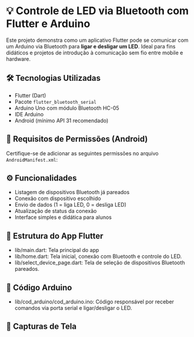 # 💡 Controle de LED via Bluetooth com Flutter e Arduino

Este projeto demonstra como um aplicativo Flutter pode se comunicar com um Arduino via Bluetooth para **ligar e desligar um LED**. Ideal para fins didáticos e projetos de introdução à comunicação sem fio entre mobile e hardware.

## 🛠 Tecnologias Utilizadas

- Flutter (Dart)
- Pacote `flutter_bluetooth_serial`
- Arduino Uno com módulo Bluetooth HC-05
- IDE Arduino
- Android (mínimo API 31 recomendado)

## 🔌 Requisitos de Permissões (Android)

Certifique-se de adicionar as seguintes permissões no arquivo `AndroidManifest.xml`:


<uses-permission android:name="android.permission.BLUETOOTH" />
<uses-permission android:name="android.permission.BLUETOOTH_ADMIN" />
<uses-permission android:name="android.permission.BLUETOOTH_CONNECT" />
<uses-permission android:name="android.permission.BLUETOOTH_SCAN" />
<uses-permission android:name="android.permission.ACCESS_FINE_LOCATION" />

## ⚙️ Funcionalidades
- Listagem de dispositivos Bluetooth já pareados
- Conexão com dispositivo escolhido
- Envio de dados (1 = liga LED, 0 = desliga LED)
- Atualização de status da conexão
- Interface simples e didática para alunos

## 📱 Estrutura do App Flutter
- lib/main.dart: Tela principal do app
- lib/home.dart: Tela inicial, conexão com Bluetooth e controle do LED.
- lib/select_device_page.dart: Tela de seleção de dispositivos Bluetooth pareados.

## 🔌 Código Arduino
- lib/cod_arduino/cod_arduino.ino: Código responsável por receber comandos via porta serial e ligar/desligar o LED.

## 📸 Capturas de Tela


